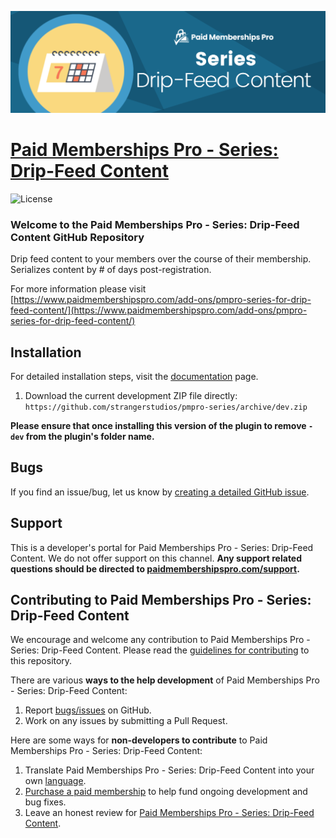 ![](pmpro-series-banner.png)

# [Paid Memberships Pro - Series: Drip-Feed Content](https://github.com/strangerstudios/pmpro-series) #
[comment]: # (Generate badges from shields.io, only works for .org plugins to get other stats etc. We'd have to create our own endpoints for Premium plugins)

![License](https://img.shields.io/badge/license-GPL--3.0%2B-red.svg?style=flat-square)

### Welcome to the Paid Memberships Pro - Series: Drip-Feed Content GitHub Repository
Drip feed content to your members over the course of their membership. Serializes content by # of days post-registration.

For more information please visit [https://www.paidmembershipspro.com/add-ons/pmpro-series-for-drip-feed-content/](https://www.paidmembershipspro.com/add-ons/pmpro-series-for-drip-feed-content/)

## Installation ##
For detailed installation steps, visit the [documentation](https://www.paidmembershipspro.com/add-ons/pmpro-series-for-drip-feed-content/) page.

1. Download the current development ZIP file directly: `https://github.com/strangerstudios/pmpro-series/archive/dev.zip`

**Please ensure that once installing this version of the plugin to remove `-dev` from the plugin's folder name.**

## Bugs ##
If you find an issue/bug, let us know by [creating a detailed GitHub issue](https://github.com/strangerstudios/pmpro-series/issues/new).

## Support ##
This is a developer's portal for Paid Memberships Pro - Series: Drip-Feed Content. We do not offer support on this channel. **Any support related questions should be directed to [paidmembershipspro.com/support](https://www.paidmembershipspro.com/support/).**

## Contributing to Paid Memberships Pro - Series: Drip-Feed Content ##
We encourage and welcome any contribution to Paid Memberships Pro - Series: Drip-Feed Content. Please read the [guidelines for contributing](https://github.com/strangerstudios/pmpro-series/blob/dev/.github/CONTRIBUTING.md) to this repository.

There are various **ways to the help development** of Paid Memberships Pro - Series: Drip-Feed Content:

1. Report [bugs/issues](https://github.com/strangerstudios/pmpro-series/issues/new) on GitHub.
2. Work on any issues by submitting a Pull Request.

Here are some ways for **non-developers to contribute** to Paid Memberships Pro - Series: Drip-Feed Content:

1. Translate Paid Memberships Pro - Series: Drip-Feed Content into your own [language](https://www.paidmembershipspro.com/paid-memberships-pro-in-your-language/).
2. [Purchase a paid membership](https://paidmembershipspro.com/pricing) to help fund ongoing development and bug fixes.
3. Leave an honest review for [Paid Memberships Pro - Series: Drip-Feed Content](https://www.paidmembershipspro.com/submit-testimonial/).